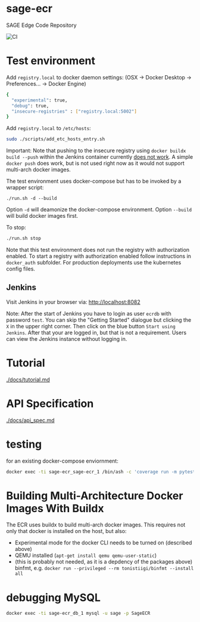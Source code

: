 # sage-ecr
SAGE Edge Code Repository

![CI](https://github.com/sagecontinuum/sage-ecr/workflows/CI/badge.svg)


# Test environment

Add `registry.local` to docker daemon settings: (OSX -> Docker Desktop -> Preferences... -> Docker Engine)
```bash
{
  "experimental": true,
  "debug": true,
  "insecure-registries" : ["registry.local:5002"]
}
```

Add `registry.local` to `/etc/hosts`:
```bash
sudo ./scripts/add_etc_hosts_entry.sh 
```

Important: Note that pushing to the insecure registry using `docker buildx build --push` within the Jenkins container currently [does not work](https://github.com/docker/buildx/issues/218). A simple `docker push` does work, but is not used right now as it would not support multi-arch docker images. 


The test environment uses docker-compose but has to be invoked by a wrapper script:

```
./run.sh -d --build
```

Option `-d` will deamonize the docker-compose environment.
Option `--build` will build docker images first.


To stop:
```bash
./run.sh stop
```

Note that this test environment does not run the registry with authorization enabled. To start a registry with authorization enabled follow instructions in `docker_auth` subfolder. For production deployments use the kubernetes config files.

## Jenkins
Visit Jenkins in your browser via: [http://localhost:8082](http://localhost:8082)

Note: After the start of Jenkins you have to login as user `ecrdb` with password `test`. You can skip the "Getting Started" dialogue but clicking the `X` in the upper right corner. Then click on the blue button `Start using Jenkins`. After that your are logged in, but that is not a requirement. Users can view the Jenkins instance without logging in.

# Tutorial
[./docs/tutorial.md](./docs/tutorial.md)


# API Specification

[./docs/api_spec.md](./docs/api_spec.md)


# testing


for an existing docker-compose enviornment:

```bash
docker exec -ti sage-ecr_sage-ecr_1 /bin/ash -c 'coverage run -m pytest -v --runslow  &&  coverage report -m'
```

# Building Multi-Architecture Docker Images With Buildx

The ECR uses buildx to build multi-arch docker images. This requires not only that docker is installed on the host, but also:

- Experimental mode for the docker CLI needs to be turned on (described above)
- QEMU installed (`apt-get install qemu qemu-user-static`)
- (this is probably not needed, as it is a depdency of the packages above) binfmt, e.g. `docker run --privileged --rm tonistiigi/binfmt --install all`



# debugging MySQL

```bash
docker exec -ti sage-ecr_db_1 mysql -u sage -p SageECR
```
